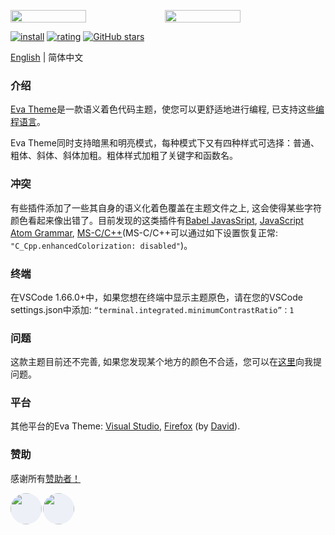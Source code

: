 <p style="display: flex;flex-flow: row wrap;">
    <img width="49%" class="screenshot" src="https://raw.githubusercontent.com/fisheva/Eva-Theme/master/screenshots/eva-dark-bold.png" referrerpolicy="no-referrer">
    <img width="49%" class="screenshot" src="https://raw.githubusercontent.com/fisheva/Eva-Theme/master/screenshots/eva-light-bold.png" referrerpolicy="no-referrer">
</p>

[![install](https://img.shields.io/vscode-marketplace/i/fisheva.Eva-Theme.svg?style=flat-flat)](https://marketplace.visualstudio.com/items?itemName=fisheva.Eva-Theme) [![rating](https://img.shields.io/visual-studio-marketplace/r/fisheva.Eva-Theme.svg?style=flat)](https://marketplace.visualstudio.com/items/fisheva.Eva-Theme) [![GitHub stars](https://img.shields.io/github/stars/fisheva/Eva-Theme.svg?style=social&label=Star&maxAge=2592000)](https://github.com/fisheva/Eva-Theme)

<a title="Go to the English README." href="https://github.com/fisheva/Eva-Theme/blob/master/README.md" target="_blank">English</a> | 简体中文

### 介绍

<a title="从Github跳转到Eva Theme的插件商店页面。" href="https://marketplace.visualstudio.com/items?itemName=fisheva.Eva-Theme" target="_blank">Eva Theme</a><!-- for VSCode -->是一款语义着色代码主题，使您可以更舒适地进行编程, 已支持这些<a href="https://github.com/fisheva/Eva-Theme/blob/master/documents/languages_CN.md" target="_blank">编程语言</a>。

<!-- > VSCode版本要求 ≥ 1.12.0。 -->

Eva Theme同时支持暗黑和明亮模式，每种模式下又有四种样式可选择：普通、粗体、斜体、斜体加粗。粗体样式加粗了关键字和函数名。

### 冲突
<!-- 您可以通过在设置里关闭 C_Cpp.enhancedColorization 项来禁用此功能。 -->
有些插件添加了一些其自身的语义化着色覆盖在主题文件之上, 这会使得某些字符颜色看起来像出错了。目前发现的这类插件有<a href="https://marketplace.visualstudio.com/items?itemName=mgmcdermott.vscode-language-babel" target="_blank">Babel JavasSript</a>, <a href="https://marketplace.visualstudio.com/items?itemName=ms-vscode.js-atom-grammar" target="_blank">JavaScript Atom Grammar</a>, <a href="https://marketplace.visualstudio.com/items?itemName=ms-vscode.cpptools" target="_blank">MS-C/C++</a>(MS-C/C++可以通过如下设置恢复正常: `"C_Cpp.enhancedColorization: disabled"`)。

### 终端

在VSCode 1.66.0+中，如果您想在终端中显示主题原色，请在您的VSCode settings.json中添加: `“terminal.integrated.minimumContrastRatio”：1`
<!--更多信息请看[issue](https://github.com/microsoft/vscode/issues/146406)。-->
### 问题

这款主题目前还不完善, 如果您发现某个地方的颜色不合适，您可以在<a href="https://github.com/fisheva/Eva-Theme/issues" target="_blank">这里</a>向我提问题<!--, 或者到<a href="https://marketplace.visualstudio.com/items?itemName=fisheva.Eva-Theme&ssr=false#review-details" target="_blank">插件商店</a>给我留言-->。

### 平台

其他平台的Eva Theme: [Visual Studio](https://marketplace.visualstudio.com/items?itemName=fisheva.eva-theme-vs), [Firefox](https://addons.mozilla.org/en-US/firefox/addon/eva-dark/) (by [David](https://github.com/hmnd)).


### 赞助

感谢所有[赞助者！](https://github.com/sponsors/fisheva)
<p style="display: flex;flex-flow: row wrap;">
    <a title="JetBrains" href="https://jb.gg/OpenSourceSupport" target="_blank">
        <img class="sponsor" width="50px" height="50px" style="background:#EDF0F7;border-radius:25px;margin-right:2px;" src="https://resources.jetbrains.com/storage/products/company/brand/logos/jb_beam.png" referrerpolicy="no-referrer">
    </a>
    <a title="Andreas Kanz" href="https://github.com/akanz1" target="_blank">
        <img class="sponsor" width="50px" height="50px" style="background:#EDF0F7;border-radius:25px;margin-right:2px;" src="https://avatars.githubusercontent.com/u/51492342?v=4" referrerpolicy="no-referrer">
    </a>
</p>

<!-- <style>
p{
    display: flex;
    flex-flow: row wrap;
    width: 100%;
}
.screenshot{
    width: 50%;
}
.sponsor{
    width: 50px;
    height: 50px;
    border-radius:25px;
    background:#EDF0F7;
    margin-right:2px;
}
</style> -->